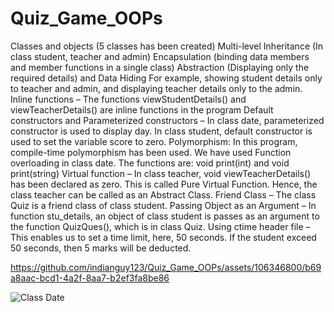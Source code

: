 # Quiz_Game_OOPs

Classes and objects (5 classes has been created)
Multi-level Inheritance (In class student, teacher and admin)
Encapsulation (binding data members and member functions in a single class)
Abstraction (Displaying only the required details) and Data Hiding For example, showing student details only to teacher and admin, and displaying teacher details only to the admin.
Inline functions – The functions viewStudentDetails() and viewTeacherDetails() are inline functions in the program
Default constructors and Parameterized constructors – In class date, parameterized constructor is used to display day. In class student, default constructor is used to set the variable score to zero.
Polymorphism: In this program, compile-time polymorphism has been used. We have used Function overloading in class date. The functions are: void print(int) and void print(string)
Virtual function – In class teacher, void viewTeacherDetails() has been declared as zero. This is called Pure Virtual Function. Hence, the class teacher can be called as an Abstract Class.
Friend Class – The class Quiz is a friend class of class student.
Passing Object as an Argument – In function stu_details, an object of class student is passes as an argument to the function QuizQues(), which is in class Quiz.
Using ctime header file – This enables us to set a time limit, here, 50 seconds. If the student exceed 50 seconds, then 5 marks will be deducted.

https://github.com/indianguy123/Quiz_Game_OOPs/assets/106346800/b69a8aac-bcd1-4a2f-8aa7-b2ef3fa8be86

![Class Date](https://github.com/indianguy123/Quiz_Game_OOPs/assets/106346800/91f304e9-fd98-463b-bc73-c5e7ca1c3503)
